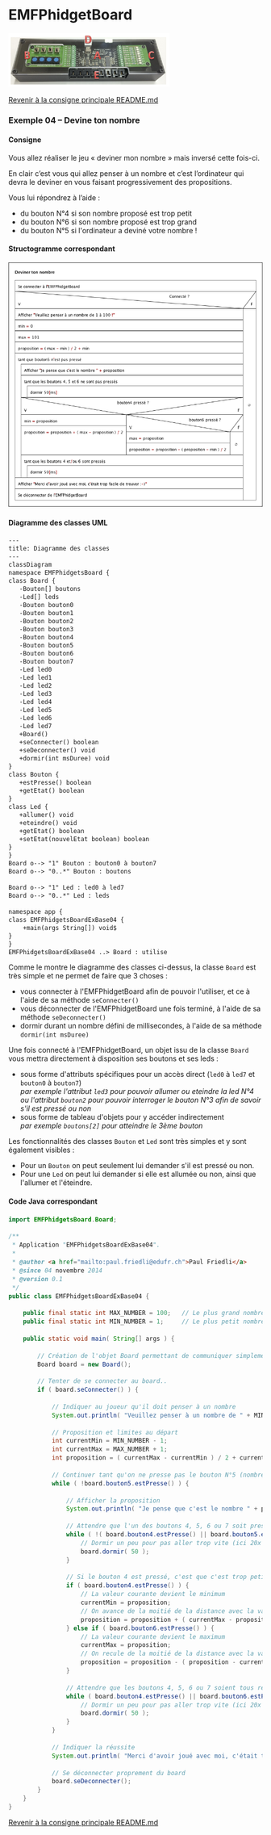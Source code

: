 # EMFPhidgetBoard
<img src="/doc/img/EMFPhidgetBoard.png" width="320" alt="EMFPhidgetBoard"/>  

[Revenir à la consigne principale README.md](/README.md)

### Exemple 04 – Devine ton nombre

#### Consigne
Vous allez réaliser le jeu « deviner mon nombre » mais inversé cette fois-ci.

En clair c’est vous qui allez penser à un nombre et c’est l’ordinateur qui devra le deviner en vous faisant progressivement des propositions.

Vous lui répondrez à l’aide :
- du bouton N°4 si son nombre proposé est trop petit
- du bouton N°6 si son nombre proposé est trop grand
- du bouton N°5 si l'ordinateur a deviné votre nombre !

#### Structogramme correspondant
<img src="/doc/img/Ex 04 - Deviner ton nombre.png" width="640" alt="EMFPhidgetBoard"/>

#### Diagramme des classes UML
```mermaid
---
title: Diagramme des classes
---
classDiagram
namespace EMFPhidgetsBoard {
class Board {
   -Bouton[] boutons
   -Led[] leds
   -Bouton bouton0
   -Bouton bouton1
   -Bouton bouton2
   -Bouton bouton3
   -Bouton bouton4
   -Bouton bouton5
   -Bouton bouton6
   -Bouton bouton7
   -Led led0
   -Led led1
   -Led led2
   -Led led3
   -Led led4
   -Led led5
   -Led led6
   -Led led7
   +Board()    
   +seConnecter() boolean
   +seDeconnecter() void
   +dormir(int msDuree) void
}
class Bouton {
   +estPresse() boolean
   +getEtat() boolean
}
class Led {
   +allumer() void
   +eteindre() void
   +getEtat() boolean
   +setEtat(nouvelEtat boolean) boolean
}
}
Board o--> "1" Bouton : bouton0 à bouton7
Board o--> "0..*" Bouton : boutons

Board o--> "1" Led : led0 à led7
Board o--> "0..*" Led : leds

namespace app {
class EMFPhidgetsBoardExBase04 {
    +main(args String[]) void$
}
}
EMFPhidgetsBoardExBase04 ..> Board : utilise
```
Comme le montre le diagramme des classes ci-dessus, la classe `Board` est très simple et ne permet de faire que 3 choses :
- vous connecter à l'EMFPhidgetBoard afin de pouvoir l'utiliser, et ce à l'aide de sa méthode `seConnecter()`
- vous déconnecter de l'EMFPhidgetBoard une fois terminé, à l'aide de sa méthode `seDeconnecter()`
- dormir durant un nombre défini de millisecondes, à l'aide de sa méthode `dormir(int msDuree)`

Une fois connecté à l'EMFPhidgetBoard, un objet issu de la classe `Board` vous mettra directement à disposition ses boutons et ses leds :
- sous forme d'attributs spécifiques pour un accès direct (`led0` à `led7` et `bouton0` à `bouton7`)  
_par exemple l'attribut `led3` pour pouvoir allumer ou eteindre la led N°4 ou l'attribut `bouton2` pour pouvoir interroger le bouton N°3 afin de savoir s'il est pressé ou non_
- sous forme de tableau d'objets pour y accéder indirectement  
_par exemple `boutons[2]` pour atteindre le 3ème bouton_

Les fonctionnalités des classes `Bouton` et `Led` sont très simples et y sont également visibles :
- Pour un `Bouton` on peut seulement lui demander s'il est pressé ou non.
- Pour une `Led` on peut lui demander si elle est allumée ou non, ainsi que l'allumer et l'éteindre.

#### Code Java correspondant
```java
import EMFPhidgetsBoard.Board;

/**
 * Application "EMFPhidgetsBoardExBase04".
 *
 * @author <a href="mailto:paul.friedli@edufr.ch">Paul Friedli</a>
 * @since 04 novembre 2014
 * @version 0.1
 */
public class EMFPhidgetsBoardExBase04 {

    public final static int MAX_NUMBER = 100;   // Le plus grand nombre du jeu
    public final static int MIN_NUMBER = 1;     // Le plus petit nombre du jeu

    public static void main( String[] args ) {

        // Création de l'objet Board permettant de communiquer simplement avec l'EMFPhidgetBoard
        Board board = new Board();

        // Tenter de se connecter au board..
        if ( board.seConnecter() ) {

            // Indiquer au joueur qu'il doit penser à un nombre
            System.out.println( "Veuillez penser à un nombre de " + MIN_NUMBER + " à " + MAX_NUMBER + " !" );

            // Proposition et limites au départ
            int currentMin = MIN_NUMBER - 1;
            int currentMax = MAX_NUMBER + 1;
            int proposition = ( currentMax - currentMin ) / 2 + currentMin;

            // Continuer tant qu'on ne presse pas le bouton N°5 (nombre trouvé)
            while ( !board.bouton5.estPresse() ) {

                // Afficher la proposition
                System.out.println( "Je pense que c'est le nombre " + proposition );

                // Attendre que l'un des boutons 4, 5, 6 ou 7 soit pressé
                while ( !( board.bouton4.estPresse() || board.bouton5.estPresse() || board.bouton6.estPresse() ) ) {
                    // Dormir un peu pour pas aller trop vite (ici 20x par seconde on va vérifier)
                    board.dormir( 50 );
                }

                // Si le bouton 4 est pressé, c'est que c'est trop petit !
                if ( board.bouton4.estPresse() ) {
                    // La valeur courante devient le minimum
                    currentMin = proposition;
                    // On avance de la moitié de la distance avec la valeur MAX_NUMBER
                    proposition = proposition + ( currentMax - proposition ) / 2;
                } else if ( board.bouton6.estPresse() ) {
                    // La valeur courante devient le maximum
                    currentMax = proposition;
                    // On recule de la moitié de la distance avec la valeur MIN_NUMBER
                    proposition = proposition - ( proposition - currentMin ) / 2;
                }

                // Attendre que les boutons 4, 5, 6 ou 7 soient tous relâchés
                while ( board.bouton4.estPresse() || board.bouton6.estPresse() ) {
                    // Dormir un peu pour pas aller trop vite (ici 20x par seconde on va vérifier)
                    board.dormir( 50 );
                }
            }

            // Indiquer la réussite
            System.out.println( "Merci d'avoir joué avec moi, c'était trop facile de trouver votre nombre :-)" );

            // Se déconnecter proprement du board
            board.seDeconnecter();
        }
    }
}
```

[Revenir à la consigne principale README.md](/README.md)

